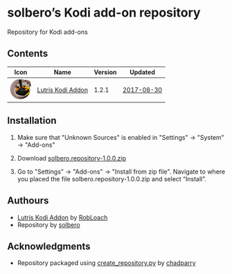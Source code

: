 # solbero’s Kodi add-on repository
Repository for Kodi add-ons

## Contents

|Icon|Name|Version|Updated|
|---|---|---|---|
|<img src="https://raw.githubusercontent.com/solbero/repository.solbero/master/script.lutris/icon.png" width="48">|[Lutris Kodi Addon](https://github.com/RobLoach/lutris-kodi-addon)|1.2.1|[2017-08-30](https://raw.githubusercontent.com/solbero/repository.solbero/master/script.lutris/changelog-1.2.1.txt)

## Installation

1. Make sure that "Unknown Sources" is enabled in "Settings" → "System" → "Add-ons"

2. Download [solbero.repository-1.0.0.zip](https://github.com/solbero/repository.solbero/raw/master/repository.solbero/repository.solbero-1.0.0.zip)

3. Go to "Settings" → "Add-ons" → "Install from zip file". Navigate to where you placed the file solbero.repository-1.0.0.zip and select “Install”.

## Authours
* [Lutris Kodi Addon](https://github.com/RobLoach/lutris-kodi-addon) by [RobLoach](https://github.com/RobLoach)
* Repository by [solbero](https://github.com/solbero)

## Acknowledgments
* Repository packaged using [create_repository.py](https://github.com/chadparry/kodi-repository.chad.parry.org/blob/master/tools/create_repository.py) by [chadparry](https://github.com/chadparry)
